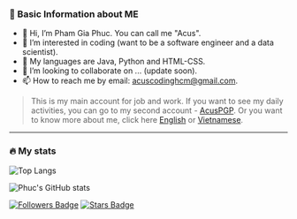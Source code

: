 ### 👤 Basic Information about ME
- 👋 Hi, I’m Pham Gia Phuc. You can call me "Acus".
- 👀 I’m interested in coding (want to be a software engineer and a data scientist).
- 🌱 My languages are Java, Python and HTML-CSS.
- 💞️ I’m looking to collaborate on ... (update soon).
- 📫 How to reach me by email: [acuscodinghcm@gmail.com]().
> This is my main account for job and work. If you want to see my daily activities, you can go to my second account - [AcusPGP](https://github.com/AcusPGP). Or you want to know more about me, click here [English](English/English.md) or [Vietnamese](Vietnamese/Vietnamese.md).

<!---
phamgiaphuc/phamgiaphuc is a ✨ special ✨ repository because its `README.md` (this file) appears on your GitHub profile.****
You can click the Preview link to take a look at your changes.
--->
---
### 🔥 My stats

![Top Langs](https://github-readme-stats.vercel.app/api/top-langs/?username=phamgiaphuc&layout=compact&theme=dark)

![Phuc's GitHub stats](https://github-readme-stats.vercel.app/api?username=phamgiaphuc&show_icons=true&theme=dark)

[![Followers Badge](https://img.shields.io/github/followers/phamgiaphuc?style=for-the-badge&logo=github&color=blue&logoColor=black)](https://github.com/phamgiaphuc)
[![Stars Badge](https://img.shields.io/github/stars/phamgiaphuc?affiliations=OWNER%2CCOLLABORATOR%2CORGANIZATION_MEMBER&logo=github&color=red&logoColor=black&style=for-the-badge)](https://github.com/phamgiaphuc)
